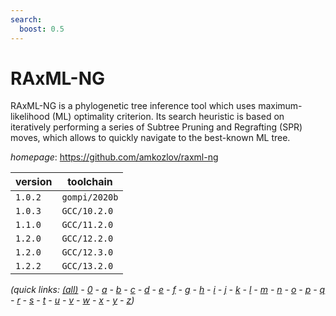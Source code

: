 ```yaml
---
search:
  boost: 0.5
---
```

# RAxML-NG

RAxML-NG is a phylogenetic tree inference tool which uses maximum-likelihood (ML) optimality criterion. Its search heuristic  is based on iteratively performing a series of Subtree Pruning and Regrafting  (SPR) moves, which allows to quickly navigate to the best-known ML tree.

*homepage*: <https://github.com/amkozlov/raxml-ng>

version | toolchain
--------|----------
``1.0.2`` | ``gompi/2020b``
``1.0.3`` | ``GCC/10.2.0``
``1.1.0`` | ``GCC/11.2.0``
``1.2.0`` | ``GCC/12.2.0``
``1.2.0`` | ``GCC/12.3.0``
``1.2.2`` | ``GCC/13.2.0``


*(quick links: [(all)](../index.md) - [0](../0/index.md) - [a](../a/index.md) - [b](../b/index.md) - [c](../c/index.md) - [d](../d/index.md) - [e](../e/index.md) - [f](../f/index.md) - [g](../g/index.md) - [h](../h/index.md) - [i](../i/index.md) - [j](../j/index.md) - [k](../k/index.md) - [l](../l/index.md) - [m](../m/index.md) - [n](../n/index.md) - [o](../o/index.md) - [p](../p/index.md) - [q](../q/index.md) - [r](../r/index.md) - [s](../s/index.md) - [t](../t/index.md) - [u](../u/index.md) - [v](../v/index.md) - [w](../w/index.md) - [x](../x/index.md) - [y](../y/index.md) - [z](../z/index.md))*

